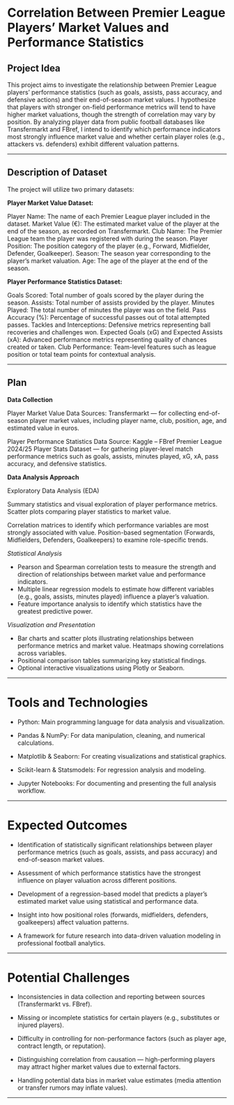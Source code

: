 # Correlation Between Premier League Players’ Market Values and Performance Statistics

## Project Idea
This project aims to investigate the relationship between Premier League players’ performance statistics (such as goals, assists, pass accuracy, and defensive actions) and their end-of-season market values. I hypothesize that players with stronger on-field performance metrics will tend to have higher market valuations, though the strength of correlation may vary by position. By analyzing player data from public football databases like Transfermarkt and FBref, I intend to identify which performance indicators most strongly influence market value and whether certain player roles (e.g., attackers vs. defenders) exhibit different valuation patterns.

---

## Description of Dataset
The project will utilize two primary datasets:

**Player Market Value Dataset:**  

Player Name: The name of each Premier League player included in the dataset.
Market Value (€): The estimated market value of the player at the end of the season, as recorded on Transfermarkt.
Club Name: The Premier League team the player was registered with during the season.
Player Position: The position category of the player (e.g., Forward, Midfielder, Defender, Goalkeeper).
Season: The season year corresponding to the player’s market valuation.
Age: The age of the player at the end of the season.

**Player Performance Statistics Dataset:**  

Goals Scored: Total number of goals scored by the player during the season.
Assists: Total number of assists provided by the player.
Minutes Played: The total number of minutes the player was on the field.
Pass Accuracy (%): Percentage of successful passes out of total attempted passes.
Tackles and Interceptions: Defensive metrics representing ball recoveries and challenges won.
Expected Goals (xG) and Expected Assists (xA): Advanced performance metrics representing quality of chances created or taken.
Club Performance: Team-level features such as league position or total team points for contextual analysis.

---

## Plan

**Data Collection**

Player Market Value Data Sources:
Transfermarkt — for collecting end-of-season player market values, including player name, club, position, age, and estimated value in euros.

Player Performance Statistics Data Source:
Kaggle – FBref Premier League 2024/25 Player Stats Dataset — for gathering player-level match performance metrics such as goals, assists, minutes played, xG, xA, pass accuracy, and defensive statistics.

**Data Analysis Approach**

Exploratory Data Analysis (EDA)

Summary statistics and visual exploration of player performance metrics.
Scatter plots comparing player statistics to market value.

Correlation matrices to identify which performance variables are most strongly associated with value.
Position-based segmentation (Forwards, Midfielders, Defenders, Goalkeepers) to examine role-specific trends.

*Statistical Analysis*

- Pearson and Spearman correlation tests to measure the strength and direction of relationships between market value and performance indicators.
- Multiple linear regression models to estimate how different variables (e.g., goals, assists, minutes played) influence a player’s valuation.
- Feature importance analysis to identify which statistics have the greatest predictive power.

*Visualization and Presentation*

- Bar charts and scatter plots illustrating relationships between performance metrics and market value.
Heatmaps showing correlations across variables.
- Positional comparison tables summarizing key statistical findings.
- Optional interactive visualizations using Plotly or Seaborn.

---

# Tools and Technologies

- Python: Main programming language for data analysis and visualization.

- Pandas & NumPy: For data manipulation, cleaning, and numerical calculations.

- Matplotlib & Seaborn: For creating visualizations and statistical graphics.

- Scikit-learn & Statsmodels: For regression analysis and modeling.

- Jupyter Notebooks: For documenting and presenting the full analysis workflow.

---

# Expected Outcomes

- Identification of statistically significant relationships between player performance metrics (such as goals, assists, and pass accuracy) and end-of-season market values.

- Assessment of which performance statistics have the strongest influence on player valuation across different positions.

- Development of a regression-based model that predicts a player’s estimated market value using statistical and performance data.

- Insight into how positional roles (forwards, midfielders, defenders, goalkeepers) affect valuation patterns.

- A framework for future research into data-driven valuation modeling in professional football analytics.

---

# Potential Challenges

- Inconsistencies in data collection and reporting between sources (Transfermarkt vs. FBref).

- Missing or incomplete statistics for certain players (e.g., substitutes or injured players).

- Difficulty in controlling for non-performance factors (such as player age, contract length, or reputation).

- Distinguishing correlation from causation — high-performing players may attract higher market values due to external factors.

- Handling potential data bias in market value estimates (media attention or transfer rumors may inflate values).

---
